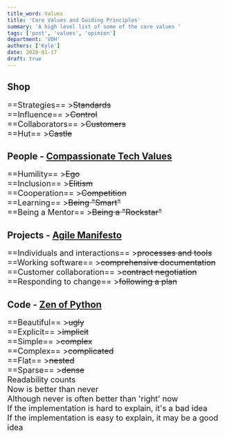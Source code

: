 ```yaml
---
title_word: Values
title: 'Core Values and Guiding Principles'
summary: 'A high level list of some of the core values '
tags: ['post', 'values', 'opinion']
department: 'VDH'
authors: ['Kyle']
date: 2020-01-17
draft: true
---
```




## Shop

* ==Strategies== > ~~Standards~~
* ==Influence== > ~~Control~~
* ==Collaborators== > ~~Customers~~
* ==Hut== > ~~Castle~~

## People - [Compassionate Tech Values](https://compassionatecoding.com/twitter-banner)

* ==Humility== > ~~Ego~~
* ==Inclusion== > ~~Elitism~~
* ==Cooperation== > ~~Competition~~
* ==Learning== > ~~Being "Smart"~~
* ==Being a Mentor== > ~~Being a "Rockstar"~~

## Projects - [Agile Manifesto](https://agilemanifesto.org/)

* ==Individuals and interactions== > ~~processes and tools~~
* ==Working software== > ~~comprehensive documentation~~
* ==Customer collaboration== > ~~contract negotiation~~
* ==Responding to change== > ~~following a plan~~

## Code - [Zen of Python](https://www.python.org/dev/peps/pep-0020/)

* ==Beautiful== > ~~ugly~~
* ==Explicit== > ~~implicit~~
* ==Simple== > ~~complex~~
* ==Complex== > ~~complicated~~
* ==Flat== > ~~nested~~
* ==Sparse== > ~~dense~~
* Readability counts
* Now is better than never
* Although never is often better than 'right' now
* If the implementation is hard to explain, it's a bad idea
* If the implementation is easy to explain, it may be a good idea


<style>
h2 ~ ul {
    padding-left: 0
}
h2 ~ ul li {
    list-style: none;
    font-size: 1.3em;
    display: flex;
    align-items: center;
}

.page.page mark {
    color: inherit;
    background: inherit;
    border: none;
    margin-right: 8px;
}

s {
    font-size: 0.9em;
    margin-left: 9px;
}
</style>